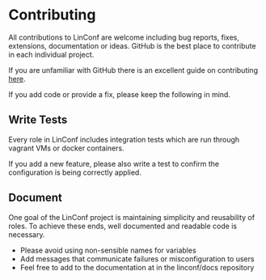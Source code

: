 <h1>Contributing</h1>

All contributions to LinConf are welcome including bug reports, fixes, extensions,
documentation or ideas. GitHub is the best place to contribute in each individual
project.

If you are unfamiliar with GitHub there is an excellent guide on contributing
[here](https://guides.github.com/activities/contributing-to-open-source/#contributing).

If you add code or provide a fix, please keep the following in mind.

## Write Tests

Every role in LinConf includes integration tests which are run through vagrant
VMs or docker containers.

If you add a new feature, please also write a test to confirm the configuration 
is being correctly applied.

## Document

One goal of the LinConf project is maintaining simplicity and reusability of roles.
To achieve these ends, well documented and readable code is necessary.

- Please avoid using non-sensible names for variables
- Add messages that communicate failures or misconfiguration to users
- Feel free to add to the documentation at in the linconf/docs repository

